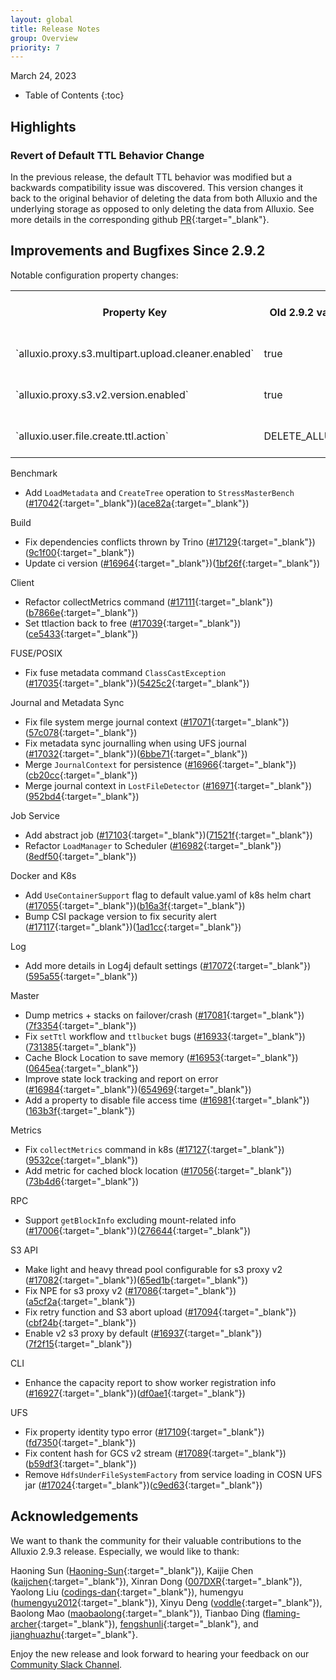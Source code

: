 ```yaml
---
layout: global
title: Release Notes
group: Overview
priority: 7
---
```


March 24, 2023

* Table of Contents
{:toc}

## Highlights

### Revert of Default TTL Behavior Change

In the previous release, the default TTL behavior was modified but a backwards compatibility issue was discovered. This version changes it back to the original behavior of deleting the data from both Alluxio and the underlying storage as opposed to only deleting the data from Alluxio. See more details in the corresponding github [PR](https://github.com/Alluxio/alluxio/pull/17039){:target="_blank"}.

## Improvements and Bugfixes Since 2.9.2

Notable configuration property changes:

<table class="table table-striped">
    <tr>
        <th>Property Key</th>
        <th>Old 2.9.2 value</th>
        <th>New 2.9.3 value</th>
        <th>PR</th>
    </tr>
    <tr>
        <td markdown="span">`alluxio.proxy.s3.multipart.upload.cleaner.enabled`</td>
        <td markdown="span">true</td>
        <td markdown="span">false</td>
        <td markdown="span">[#16937](https://github.com/Alluxio/alluxio/pull/16937){:target="_blank"}</td>
    </tr>
    <tr>
        <td markdown="span">`alluxio.proxy.s3.v2.version.enabled`</td>
        <td markdown="span">true</td>
        <td markdown="span">false</td>
        <td markdown="span">[#16937](https://github.com/Alluxio/alluxio/pull/16937){:target="_blank"}</td>
    </tr>
    <tr>
        <td markdown="span">`alluxio.user.file.create.ttl.action`</td>
        <td markdown="span">DELETE_ALLUXIO</td>
        <td markdown="span">FREE</td>
        <td markdown="span">[#17039](https://github.com/Alluxio/alluxio/pull/17039){:target="_blank"}</td>
    </tr>

</table>

Benchmark
* Add `LoadMetadata` and `CreateTree` operation to `StressMasterBench` ([#17042](https://github.com/Alluxio/alluxio/pull/17042){:target="_blank"})([ace82a](https://github.com/Alluxio/alluxio/commit/ace82a43a75a5bb948b8f4c7e7e109a927a5bbd1){:target="_blank"})

Build
* Fix dependencies conflicts thrown by Trino ([#17129](https://github.com/Alluxio/alluxio/pull/17129){:target="_blank"})([9c1f00](https://github.com/Alluxio/alluxio/commit/9c1f0006ad38f8f6be2658fd88eff5de4e8530b3){:target="_blank"})
* Update ci version ([#16964](https://github.com/Alluxio/alluxio/pull/16964){:target="_blank"})([1bf26f](https://github.com/Alluxio/alluxio/commit/1bf26fa05fb9c524f4d0396f93f62cdc4e03d82d){:target="_blank"})

Client
* Refactor collectMetrics command ([#17111](https://github.com/Alluxio/alluxio/pull/17111){:target="_blank"})([b7866e](https://github.com/Alluxio/alluxio/commit/b7866e44c279b429cd570dd5a8adf28421adafa6){:target="_blank"})
* Set ttlaction back to free ([#17039](https://github.com/Alluxio/alluxio/pull/17039){:target="_blank"})([ce5433](https://github.com/Alluxio/alluxio/commit/ce543363e806dfc3dc02acc01fe2f4a20347969f){:target="_blank"})

FUSE/POSIX
* Fix fuse metadata command `ClassCastException` ([#17035](https://github.com/Alluxio/alluxio/pull/17035){:target="_blank"})([5425c2](https://github.com/Alluxio/alluxio/commit/5425c29020013f993351c04ffa9cc6965221ccc2){:target="_blank"})

Journal and Metadata Sync
* Fix file system merge journal context ([#17071](https://github.com/Alluxio/alluxio/pull/17071){:target="_blank"})([57c078](https://github.com/Alluxio/alluxio/commit/57c078cf47f872db5c610270633b4bb3cd835c20){:target="_blank"})
* Fix metadata sync journalling when using UFS journal ([#17032](https://github.com/Alluxio/alluxio/pull/17032){:target="_blank"})([6bbe71](https://github.com/Alluxio/alluxio/commit/6bbe71358328a3e1557e9a22360db1891a6a4f61){:target="_blank"})
* Merge `JournalContext` for persistence ([#16966](https://github.com/Alluxio/alluxio/pull/16966){:target="_blank"})([cb20cc](https://github.com/Alluxio/alluxio/commit/cb20ccddf8c9442969ae98de7e6737e6bafa650a){:target="_blank"})
* Merge journal context in `LostFileDetector` ([#16971](https://github.com/Alluxio/alluxio/pull/16971){:target="_blank"})([952bd4](https://github.com/Alluxio/alluxio/commit/952bd4ba4a629ca945cbb24144caa84a9a287411){:target="_blank"})

Job Service
* Add abstract job ([#17103](https://github.com/Alluxio/alluxio/pull/17103){:target="_blank"})([71521f](https://github.com/Alluxio/alluxio/commit/71521f631d1bd9c15ffe05634a7251014f4be1a0){:target="_blank"})
* Refactor `LoadManager` to Scheduler ([#16982](https://github.com/Alluxio/alluxio/pull/16982){:target="_blank"})([8edf50](https://github.com/Alluxio/alluxio/commit/8edf508ebd49238f55f64011dcdd1ca40731da3f){:target="_blank"})

Docker and K8s
* Add `UseContainerSupport` flag to default value.yaml of k8s helm chart ([#17055](https://github.com/Alluxio/alluxio/pull/17055){:target="_blank"})([b16a3f](https://github.com/Alluxio/alluxio/commit/b16a3fbc49693b306cebd4beedd675b35b6fb4b5){:target="_blank"})
* Bump CSI package version to fix security alert ([#17117](https://github.com/Alluxio/alluxio/pull/17117){:target="_blank"})([1ad1cc](https://github.com/Alluxio/alluxio/commit/1ad1cc97b523e03a8cc45df7350bff7ad725fc6e){:target="_blank"})

Log
* Add more details in Log4j default settings ([#17072](https://github.com/Alluxio/alluxio/pull/17072){:target="_blank"})([595a55](https://github.com/Alluxio/alluxio/commit/595a55a194fe2d6bc6b8e94043ab64da5fd7ac1c){:target="_blank"})

Master
* Dump metrics + stacks on failover/crash ([#17081](https://github.com/Alluxio/alluxio/pull/17081){:target="_blank"})([7f3354](https://github.com/Alluxio/alluxio/commit/7f335463bb1ef07186cbc302895fdb6631889e05){:target="_blank"})
* Fix `setTtl` workflow and `ttlbucket` bugs ([#16933](https://github.com/Alluxio/alluxio/pull/16933){:target="_blank"})([731385](https://github.com/Alluxio/alluxio/commit/731385377b151b1c995c2d7f48562cd2b61805a9){:target="_blank"})
* Cache Block Location to save memory ([#16953](https://github.com/Alluxio/alluxio/pull/16953){:target="_blank"})([0645ea](https://github.com/Alluxio/alluxio/commit/0645ea804b1b83f457fcd7288abfe43392952116){:target="_blank"})
* Improve state lock tracking and report on error ([#16984](https://github.com/Alluxio/alluxio/pull/16984){:target="_blank"})([654969](https://github.com/Alluxio/alluxio/commit/654969975d7d6cbef076f2a2f2f0ec4c8db8a782){:target="_blank"})
* Add a property to disable file access time ([#16981](https://github.com/Alluxio/alluxio/pull/16981){:target="_blank"})([163b3f](https://github.com/Alluxio/alluxio/commit/163b3ff50d56475b5b69fa9fd54e82df50be7357){:target="_blank"})

Metrics
* Fix `collectMetrics` command in k8s ([#17127](https://github.com/Alluxio/alluxio/pull/17127){:target="_blank"})([9532ce](https://github.com/Alluxio/alluxio/commit/9532ce03c88d18d7e132bc25c74dcb6d6b357b49){:target="_blank"})
* Add metric for cached block location ([#17056](https://github.com/Alluxio/alluxio/pull/17056){:target="_blank"})([73b4d6](https://github.com/Alluxio/alluxio/commit/73b4d67c8b39a6358897ec349370e7037a6fea7f){:target="_blank"})

RPC
* Support `getBlockInfo` excluding mount-related info ([#17006](https://github.com/Alluxio/alluxio/pull/17006){:target="_blank"})([276644](https://github.com/Alluxio/alluxio/commit/2766440e3e35cbb406beb08113d161a3ceeb9809){:target="_blank"})

S3 API
* Make light and heavy thread pool configurable for s3 proxy v2 ([#17082](https://github.com/Alluxio/alluxio/pull/17082){:target="_blank"})([65ed1b](https://github.com/Alluxio/alluxio/commit/65ed1bba309d0af25251ae2554757518d65d59fc){:target="_blank"})
* Fix NPE for s3 proxy v2 ([#17086](https://github.com/Alluxio/alluxio/pull/17086){:target="_blank"})([a5cf2a](https://github.com/Alluxio/alluxio/commit/a5cf2a23300aa94014d54fcb9be0c5cf68193d9a){:target="_blank"})
* Fix retry function and S3 abort upload ([#17094](https://github.com/Alluxio/alluxio/pull/17094){:target="_blank"})([cbf24b](https://github.com/Alluxio/alluxio/commit/cbf24bf4184f188aa5c36aceddf60ea8aaca2a4c){:target="_blank"})
* Enable v2 s3 proxy by default ([#16937](https://github.com/Alluxio/alluxio/pull/16937){:target="_blank"})([7f2f15](https://github.com/Alluxio/alluxio/commit/7f2f15adc8e865abcb66020ceb7524475c8ad19c){:target="_blank"})

CLI
* Enhance the capacity report to show worker registration info ([#16927](https://github.com/Alluxio/alluxio/pull/16927){:target="_blank"})([df0ae1](https://github.com/Alluxio/alluxio/commit/df0ae1e5b3ef03095388466c4580849a4d9ee744){:target="_blank"})

UFS
* Fix property identity typo error ([#17109](https://github.com/Alluxio/alluxio/pull/17109){:target="_blank"})([fd7350](https://github.com/Alluxio/alluxio/commit/fd7350705e5f40e521dd025700341fc6746de573){:target="_blank"})
* Fix content hash for GCS v2 stream ([#17089](https://github.com/Alluxio/alluxio/pull/17089){:target="_blank"})([b59df3](https://github.com/Alluxio/alluxio/commit/b59df3c479c0b82a6d56034d9a4554d970d1046c){:target="_blank"})
* Remove `HdfsUnderFileSystemFactory` from service loading in COSN UFS jar ([#17024](https://github.com/Alluxio/alluxio/pull/17024){:target="_blank"})([c9ed63](https://github.com/Alluxio/alluxio/commit/c9ed6344446457100b6da0965a96ddbcd870f140){:target="_blank"})

## Acknowledgements

We want to thank the community for their valuable contributions to the Alluxio 2.9.3 release. Especially, we would like to thank:

Haoning Sun ([Haoning-Sun](https://github.com/Haoning-Sun){:target="_blank"}), 
Kaijie Chen ([kaijchen](https://github.com/kaijchen){:target="_blank"}), 
Xinran Dong ([007DXR](https://github.com/007DXR){:target="_blank"}), 
Yaolong Liu ([codings-dan](https://github.com/codings-dan){:target="_blank"}), 
humengyu ([humengyu2012](https://github.com/humengyu2012){:target="_blank"}), 
Xinyu Deng ([voddle](https://github.com/voddle){:target="_blank"}), 
Baolong Mao ([maobaolong](https://github.com/maobaolong){:target="_blank"}), 
Tianbao Ding ([flaming-archer](https://github.com/flaming-archer){:target="_blank"}), 
[fengshunli](https://github.com/fengshunli){:target="_blank"}, 
and [jianghuazhu](https://github.com/jianghuazhu){:target="_blank"}.

Enjoy the new release and look forward to hearing your feedback on our [Community Slack Channel](https://alluxio.io/slack).